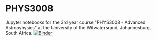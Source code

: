 # PHYS3008
Jupyter notebooks for the 3rd year course "PHYS3008 - Advanced Astropyhysics" at the University of the Witwatersrand, Johannesburg, South Africa.
[![Binder](https://mybinder.org/badge_logo.svg)](https://mybinder.org/v2/gh/mealworm/PHYS3008/main)
